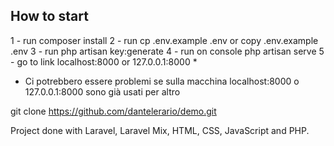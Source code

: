 ## How to start
1 - run composer install
2 - run cp .env.example .env or copy .env.example .env
3 - run php artisan key:generate
4 - run on console php artisan serve
5 - go to link localhost:8000 or 127.0.0.1:8000 *

* Ci potrebbero essere problemi se sulla macchina localhost:8000 o 127.0.0.1:8000 sono già usati per altro

git clone https://github.com/dantelerario/demo.git

Project done with Laravel, Laravel Mix, HTML, CSS, JavaScript and PHP.